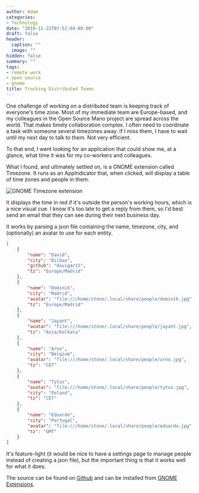 ```yaml
---
author: Adam
categories:
- Technology
date: "2019-11-22T07:52:04-08:00"
draft: false
header:
  caption: ""
  image: ""
hidden: false
summary: ""
tags:
- remote work
- open source
- gnome
title: Tracking Distributed Teams
---
```


One challenge of working on a distributed team is keeping track of everyone's time zone. Most of my immediate team are Europe-based, and my colleagues in the Open Source Mano project are spread across the world. That makes timely collaboration complex. I often need to coordinate a task with someone several timezones away. If I miss them, I have to wait until my next day to talk to them. Not very efficient.

To that end, I went looking for an application that could show me, at a glance, what time it was for my co-workers and colleagues.

What I found, and ultimately settled on, is a GNOME extension called Timezone. It runs as an AppIndicator that, when clicked, will display a table of time zones and people in them.

<img src="/img/gnome-timezone-extension.png" alt="GNOME Timezone extension" />

It displays the time in red if it's outside the person's working hours, which is a nice visual cue. I know it's too late to get a reply from them, so I'd best send an email that they can see during their next business day.

It works by parsing a json file containing the name, timezone, city, and (optionally) an avatar to use for each entity.

```json
[
    {
        "name": "David",
        "city": "Bilbao",
        "github": "davigar15",
        "tz": "Europe/Madrid"
    },
    {
        "name": "Dominik",
        "city": "Madrid",
        "avatar": "file:///home/stone/.local/share/people/dominik.jpg",
        "tz": "Europe/Madrid"
    },
    {
        "name": "Jayant",
        "avatar": "file:///home/stone/.local/share/people/jayant.jpg",
        "tz": "Asia/Kolkata"
    },
    {
        "name": "Arno",
        "city": "Belgium",
        "avatar": "file:///home/stone/.local/share/people/arno.jpg",
        "tz": "CET"
    },
    {
        "name": "Tytus",
        "avatar": "file:///home/stone/.local/share/people/tytus.jpg",
        "city": "Poland",
        "tz": "CET"
    },
    {
        "name": "Eduardo",
        "city": "Portugal",
        "avatar": "file:///home/stone/.local/share/people/eduardo.jpg",
        "tz": "GMT"
    }
]
```

It's feature-light (it would be nice to have a settings page to manage people instead of creating a json file), but the important thing is that it works well for what it does.

The source can be found on <a href="https://github.com/jwendell/gnome-shell-extension-timezone">Github</a> and can be installed from <a href="https://extensions.gnome.org/extension/1060/timezone/">GNOME Extensions</a>.


